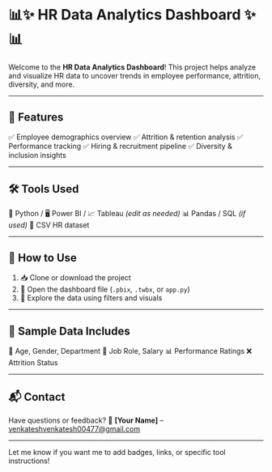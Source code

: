 

# 📊✨ HR Data Analytics Dashboard ✨📊

Welcome to the **HR Data Analytics Dashboard**!
This project helps analyze and visualize HR data to uncover trends in employee performance, attrition, diversity, and more.

---

## 🌟 Features

✅ Employee demographics overview
✅ Attrition & retention analysis
✅ Performance tracking
✅ Hiring & recruitment pipeline
✅ Diversity & inclusion insights

---

## 🛠️ Tools Used

🧪 Python / 🖥️ Power BI / 📈 Tableau *(edit as needed)*
📊 Pandas / SQL *(if used)*
📁 CSV HR dataset

---

## 🚀 How to Use

1. 📥 Clone or download the project
2. 📂 Open the dashboard file (`.pbix`, `.twbx`, or `app.py`)
3. 🧭 Explore the data using filters and visuals

---

## 📁 Sample Data Includes

👤 Age, Gender, Department
💼 Job Role, Salary
📊 Performance Ratings
❌ Attrition Status

---

## 📬 Contact

Have questions or feedback?
📧 **\[Your Name]** – venkateshvenkatesh00477@gmail.com

---

Let me know if you want me to add badges, links, or specific tool instructions!

